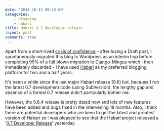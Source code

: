 ```yaml
---
date: '2010-10-13 09:53:00'
categories:
    - blogging
    - habari
title: Habari 0.7 developer release
layout: post
comments: true
---
```

Apart from a short-lived [crisis of confidence][] - after losing a Draft
post, I spontaneously migrated this blog to Wordpress as an interim hop
before completing 99% of a full blown migration to [Django-Mingus][]
which I then immediately discarded - I have used [Habari][] as my
preferred blogging platform for two and a half years.

It's been a while since the last major Habari release (0.6) but, because
I run the latest 0.7 development code (using SubVersion), the lengthy
gap and absence of a formal 0.7 release didn't particularly bother me.

However, the 0.6.4 release is pretty dated now and lots of new features
have been added and bugs fixed in the intervening 18 months. Also, I
think there are potential developers who are keen to get the latest and
greatest version of Habari so I was pleased to see that the Habari
project released a '[0.7 Developer Release][]' yesterday.

  [crisis of confidence]: http://www.nbrightside.com/blog/2010/06/23/turbulence-ahead
  [Django-Mingus]: http://blog.montylounge.com/2009/07/1/welcome/
  [Habari]: http://habariproject.org/en/
  [0.7 Developer Release]: http://habariproject.org/en/habari-07-developer-preview-1
